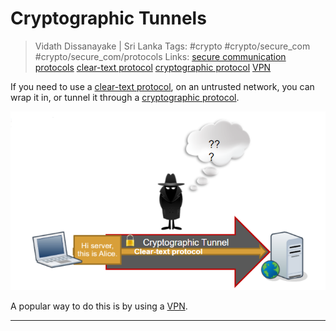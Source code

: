 # Cryptographic Tunnels

> Vidath Dissanayake | Sri Lanka
> Tags: #crypto #crypto/secure_com #crypto/secure_com/protocols
> Links: [secure communication protocols](secure%20communication%20protocols.md) [clear-text protocol](clear-text%20protocol.md) [cryptographic protocol](cryptographic%20protocol.md) [VPN](VPN.md)

If you need to use a [clear-text protocol](clear-text%20protocol.md), on an untrusted network, you can wrap it in, or tunnel it through a [cryptographic protocol](cryptographic%20protocol.md).

![cryptographic tunnel](assets/images/cryptographic%20tunnel.png)

A popular way to do this is by using a [VPN](VPN.md).

---